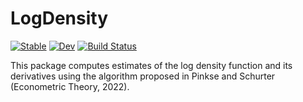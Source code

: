 # LogDensity

[![Stable](https://img.shields.io/badge/docs-stable-blue.svg)](https://NittanyLion.github.io/LogDensity.jl/stable)
[![Dev](https://img.shields.io/badge/docs-dev-blue.svg)](https://NittanyLion.github.io/LogDensity.jl/dev)
[![Build Status](https://github.com/NittanyLion/LogDensity.jl/workflows/CI/badge.svg)](https://github.com/NittanyLion/LogDensity.jl/actions)

This package computes estimates of the log density function and its derivatives using the algorithm proposed in Pinkse and Schurter (Econometric Theory, 2022).